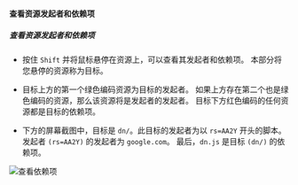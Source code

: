 #### 查看资源发起者和依赖项
##### 查看资源发起者和依赖项

- 按住 `Shift` 并将鼠标悬停在资源上，可以查看其发起者和依赖项。 本部分将您悬停的资源称为目标。

- 目标上方的第一个绿色编码资源为目标的发起者。 如果上方存在第二个也是绿色编码的资源，那么该资源将是发起者的发起者。 目标下方红色编码的任何资源都是目标的依赖项。

- 下方的屏幕截图中，目标是 `dn/`。此目标的发起者为以 `rs=AA2Y` 开头的脚本。 发起者 `(rs=AA2Y)` 的发起者为 `google.com`。 最后，`dn.js` 是目标 `(dn/)` 的依赖项。

![查看依赖项](https://developers.google.com/web/tools/chrome-devtools/network-performance/imgs/initiators-dependencies.png)
